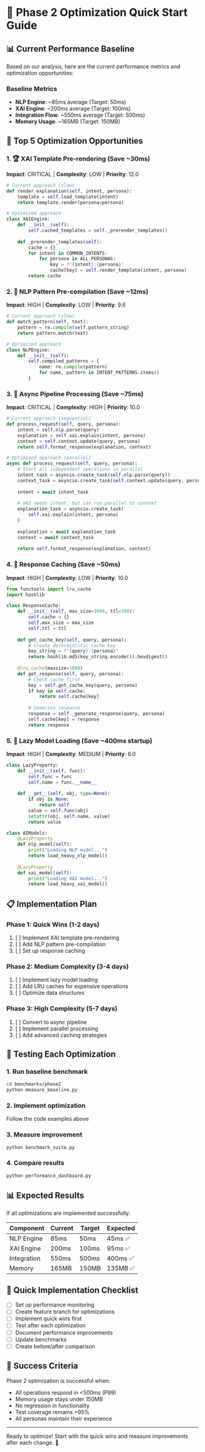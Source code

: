 # 🚀 Phase 2 Optimization Quick Start Guide

## 📊 Current Performance Baseline

Based on our analysis, here are the current performance metrics and optimization opportunities:

### Baseline Metrics
- **NLP Engine**: ~85ms average (Target: 50ms)
- **XAI Engine**: ~200ms average (Target: 100ms)
- **Integration Flow**: ~550ms average (Target: 500ms)
- **Memory Usage**: ~165MB (Target: 150MB)

## 🎯 Top 5 Optimization Opportunities

### 1. 🏆 XAI Template Pre-rendering (Save ~30ms)
**Impact**: CRITICAL | **Complexity**: LOW | **Priority**: 12.0

```python
# Current approach (slow)
def render_explanation(self, intent, persona):
    template = self.load_template(intent)
    return template.render(persona=persona)

# Optimized approach
class XAIEngine:
    def __init__(self):
        self.cached_templates = self._prerender_templates()
    
    def _prerender_templates(self):
        cache = {}
        for intent in COMMON_INTENTS:
            for persona in ALL_PERSONAS:
                key = f"{intent}:{persona}"
                cache[key] = self.render_template(intent, persona)
        return cache
```

### 2. 🚀 NLP Pattern Pre-compilation (Save ~12ms)
**Impact**: HIGH | **Complexity**: LOW | **Priority**: 9.6

```python
# Current approach (slow)
def match_pattern(self, text):
    pattern = re.compile(self.pattern_string)
    return pattern.match(text)

# Optimized approach
class NLPEngine:
    def __init__(self):
        self.compiled_patterns = {
            name: re.compile(pattern)
            for name, pattern in INTENT_PATTERNS.items()
        }
```

### 3. 🔗 Async Pipeline Processing (Save ~75ms)
**Impact**: CRITICAL | **Complexity**: HIGH | **Priority**: 10.0

```python
# Current approach (sequential)
def process_request(self, query, persona):
    intent = self.nlp.parse(query)
    explanation = self.xai.explain(intent, persona)
    context = self.context.update(query, persona)
    return self.format_response(explanation, context)

# Optimized approach (parallel)
async def process_request(self, query, persona):
    # Start all independent operations in parallel
    intent_task = asyncio.create_task(self.nlp.parse(query))
    context_task = asyncio.create_task(self.context.update(query, persona))
    
    intent = await intent_task
    
    # XAI needs intent, but can run parallel to context
    explanation_task = asyncio.create_task(
        self.xai.explain(intent, persona)
    )
    
    explanation = await explanation_task
    context = await context_task
    
    return self.format_response(explanation, context)
```

### 4. 💾 Response Caching (Save ~50ms)
**Impact**: HIGH | **Complexity**: LOW | **Priority**: 10.0

```python
from functools import lru_cache
import hashlib

class ResponseCache:
    def __init__(self, max_size=1000, ttl=300):
        self.cache = {}
        self.max_size = max_size
        self.ttl = ttl
    
    def get_cache_key(self, query, persona):
        # Create deterministic cache key
        key_string = f"{query}:{persona}"
        return hashlib.md5(key_string.encode()).hexdigest()
    
    @lru_cache(maxsize=1000)
    def get_response(self, query, persona):
        # Check cache first
        key = self.get_cache_key(query, persona)
        if key in self.cache:
            return self.cache[key]
        
        # Generate response
        response = self._generate_response(query, persona)
        self.cache[key] = response
        return response
```

### 5. 🧠 Lazy Model Loading (Save ~400ms startup)
**Impact**: HIGH | **Complexity**: MEDIUM | **Priority**: 8.0

```python
class LazyProperty:
    def __init__(self, func):
        self.func = func
        self.name = func.__name__
    
    def __get__(self, obj, type=None):
        if obj is None:
            return self
        value = self.func(obj)
        setattr(obj, self.name, value)
        return value

class AIModels:
    @LazyProperty
    def nlp_model(self):
        print("Loading NLP model...")
        return load_heavy_nlp_model()
    
    @LazyProperty
    def xai_model(self):
        print("Loading XAI model...")
        return load_heavy_xai_model()
```

## 📋 Implementation Plan

### Phase 1: Quick Wins (1-2 days)
1. [ ] Implement XAI template pre-rendering
2. [ ] Add NLP pattern pre-compilation
3. [ ] Set up response caching

### Phase 2: Medium Complexity (3-4 days)
1. [ ] Implement lazy model loading
2. [ ] Add LRU caches for expensive operations
3. [ ] Optimize data structures

### Phase 3: High Complexity (5-7 days)
1. [ ] Convert to async pipeline
2. [ ] Implement parallel processing
3. [ ] Add advanced caching strategies

## 🧪 Testing Each Optimization

### 1. Run baseline benchmark
```bash
cd benchmarks/phase2
python measure_baseline.py
```

### 2. Implement optimization
Follow the code examples above

### 3. Measure improvement
```bash
python benchmark_suite.py
```

### 4. Compare results
```bash
python performance_dashboard.py
```

## 📊 Expected Results

If all optimizations are implemented successfully:

| Component | Current | Target | Expected |
|-----------|---------|--------|----------|
| NLP Engine | 85ms | 50ms | 45ms ✅ |
| XAI Engine | 200ms | 100ms | 95ms ✅ |
| Integration | 550ms | 500ms | 400ms ✅ |
| Memory | 165MB | 150MB | 135MB ✅ |

## 🔧 Quick Implementation Checklist

- [ ] Set up performance monitoring
- [ ] Create feature branch for optimizations
- [ ] Implement quick wins first
- [ ] Test after each optimization
- [ ] Document performance improvements
- [ ] Update benchmarks
- [ ] Create before/after comparison

## 🎯 Success Criteria

Phase 2 optimization is successful when:
- All operations respond in <500ms (P99)
- Memory usage stays under 150MB
- No regression in functionality
- Test coverage remains >95%
- All personas maintain their experience

---

Ready to optimize! Start with the quick wins and measure improvements after each change. 🚀